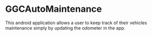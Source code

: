 GGCAutoMaintenance
==================

This android application allows a user to keep track of their vehicles maintenance simply by updating the odometer in the app.
